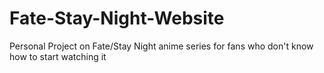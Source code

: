 # Fate-Stay-Night-Website
Personal Project on Fate/Stay Night anime series for fans who don't know how to start watching it
